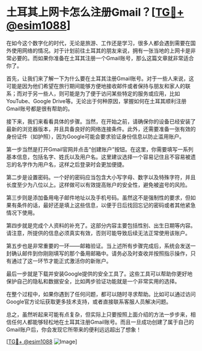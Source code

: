 # 土耳其上网卡怎么注册Gmail？[[TG💪+ @esim1088](https://t.me/s/esim1088)]

在如今这个数字化的时代，无论是旅游、工作还是学习，很多人都会遇到需要在国外使用网络的情况。对于计划前往土耳其的朋友来说，拥有一张当地的上网卡是非常必要的。而如果你准备在土耳其注册一个Gmail账号，那么这篇文章就非常适合你了。

首先，让我们来了解一下为什么要在土耳其注册Gmail账号。对于一些人来说，这可能是因为他们希望在旅行期间能够方便地接收邮件或者保持与朋友和家人的联系；而对于另一些人，则可能是为了便于访问某些特定的服务或应用，比如YouTube、Google Drive等。无论出于何种原因，掌握如何在土耳其顺利注册Gmail账号都是很有帮助的。

接下来，我们来看看具体的步骤。当然，在开始之前，请确保你的设备已经安装了最新的浏览器版本，并且具备良好的网络连接条件。此外，还需要准备一张有效的身份证件（如护照），因为Google可能会要求验证身份信息以防止滥用账户。

第一步当然是打开Gmail官网并点击“创建账户”按钮。在这里，你需要填写一系列基本信息，包括名字、姓氏以及用户名。这里建议选择一个容易记住且不容易被遗忘的名字作为用户名，这样之后登录时会更加便捷。

第二步是设置密码。一个好的密码应当包含大小写字母、数字以及特殊字符，并且长度至少为八位以上。这样做可以有效提高账户的安全性，避免被盗号的风险。

第三步则是添加备用电子邮件地址以及手机号码。虽然这不是强制性的要求，但如果有条件的话，最好还是填上这些信息，以便于日后找回忘记的密码或者其他紧急情况下使用。

第四步就是完成个人资料的补充了。这部分内容主要包括性别、出生日期等内容。请注意，所提供的信息必须真实有效，否则可能导致后续无法正常使用该账户。

第五步也是非常重要的一环——邮箱验证。当上述所有步骤完成后，系统会发送一封确认邮件到你刚刚填写的那个备用邮箱中。请务必及时查收并按照指示操作，只有通过了这一环节才能正式激活你的新账户。

最后一步就是下载并安装Google提供的安全工具了。这些工具可以帮助你更好地保护自己的隐私和数据安全，比如两步验证功能就是一个非常实用的选择。

在整个过程中，如果你遇到了任何问题，都可以随时寻求帮助。比如可以通过访问Google官方论坛获取更多技术支持，或者直接联系客服人员解决问题。

总之，虽然听起来可能有点复杂，但实际上只要按照上面介绍的方法一步步来，相信任何人都能够轻松地在土耳其注册Gmail账号。而且一旦成功创建了属于自己的Gmail账户后，你会发现它所带来的便利远远超出了想象！

[[TG💪+ @esim1088](https://t.me/s/esim1088) ![Image](https://i.postimg.cc/4NQfJmqS/Snipaste-2025-05-13-00-14-12.png)]